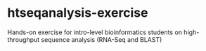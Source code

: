 # htseqanalysis-exercise
Hands-on exercise for intro-level bioinformatics students on high-throughput sequence analysis (RNA-Seq and BLAST)
